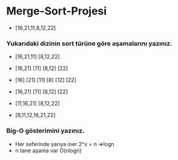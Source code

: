 # Merge-Sort-Projesi

- [16,21,11,8,12,22]

### Yukarıdaki dizinin sort türüne göre aşamalarını yazınız.

- [16,21,11] [8,12,22]

- [16,21] [11] [8,12] [22]

- [16] [21] [11] [8] [12] [22]

- [16,21] [11] [8,12] [22]

- [11,16,21] [8,12,22]

- [8,11,12,16,21,22]

### Big-O gösterimini yazınız.

- Her seferinde yarıya iner 2^x = n =>logn
- n tane aşama var O(nlogn)
